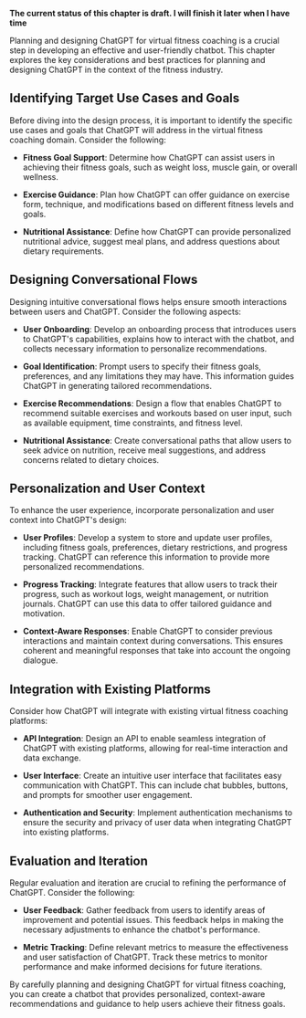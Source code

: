 **The current status of this chapter is draft. I will finish it later when I have time**

Planning and designing ChatGPT for virtual fitness coaching is a crucial step in developing an effective and user-friendly chatbot. This chapter explores the key considerations and best practices for planning and designing ChatGPT in the context of the fitness industry.

Identifying Target Use Cases and Goals
--------------------------------------

Before diving into the design process, it is important to identify the specific use cases and goals that ChatGPT will address in the virtual fitness coaching domain. Consider the following:

* **Fitness Goal Support**: Determine how ChatGPT can assist users in achieving their fitness goals, such as weight loss, muscle gain, or overall wellness.

* **Exercise Guidance**: Plan how ChatGPT can offer guidance on exercise form, technique, and modifications based on different fitness levels and goals.

* **Nutritional Assistance**: Define how ChatGPT can provide personalized nutritional advice, suggest meal plans, and address questions about dietary requirements.

Designing Conversational Flows
------------------------------

Designing intuitive conversational flows helps ensure smooth interactions between users and ChatGPT. Consider the following aspects:

* **User Onboarding**: Develop an onboarding process that introduces users to ChatGPT's capabilities, explains how to interact with the chatbot, and collects necessary information to personalize recommendations.

* **Goal Identification**: Prompt users to specify their fitness goals, preferences, and any limitations they may have. This information guides ChatGPT in generating tailored recommendations.

* **Exercise Recommendations**: Design a flow that enables ChatGPT to recommend suitable exercises and workouts based on user input, such as available equipment, time constraints, and fitness level.

* **Nutritional Assistance**: Create conversational paths that allow users to seek advice on nutrition, receive meal suggestions, and address concerns related to dietary choices.

Personalization and User Context
--------------------------------

To enhance the user experience, incorporate personalization and user context into ChatGPT's design:

* **User Profiles**: Develop a system to store and update user profiles, including fitness goals, preferences, dietary restrictions, and progress tracking. ChatGPT can reference this information to provide more personalized recommendations.

* **Progress Tracking**: Integrate features that allow users to track their progress, such as workout logs, weight management, or nutrition journals. ChatGPT can use this data to offer tailored guidance and motivation.

* **Context-Aware Responses**: Enable ChatGPT to consider previous interactions and maintain context during conversations. This ensures coherent and meaningful responses that take into account the ongoing dialogue.

Integration with Existing Platforms
-----------------------------------

Consider how ChatGPT will integrate with existing virtual fitness coaching platforms:

* **API Integration**: Design an API to enable seamless integration of ChatGPT with existing platforms, allowing for real-time interaction and data exchange.

* **User Interface**: Create an intuitive user interface that facilitates easy communication with ChatGPT. This can include chat bubbles, buttons, and prompts for smoother user engagement.

* **Authentication and Security**: Implement authentication mechanisms to ensure the security and privacy of user data when integrating ChatGPT into existing platforms.

Evaluation and Iteration
------------------------

Regular evaluation and iteration are crucial to refining the performance of ChatGPT. Consider the following:

* **User Feedback**: Gather feedback from users to identify areas of improvement and potential issues. This feedback helps in making the necessary adjustments to enhance the chatbot's performance.

* **Metric Tracking**: Define relevant metrics to measure the effectiveness and user satisfaction of ChatGPT. Track these metrics to monitor performance and make informed decisions for future iterations.

By carefully planning and designing ChatGPT for virtual fitness coaching, you can create a chatbot that provides personalized, context-aware recommendations and guidance to help users achieve their fitness goals.
